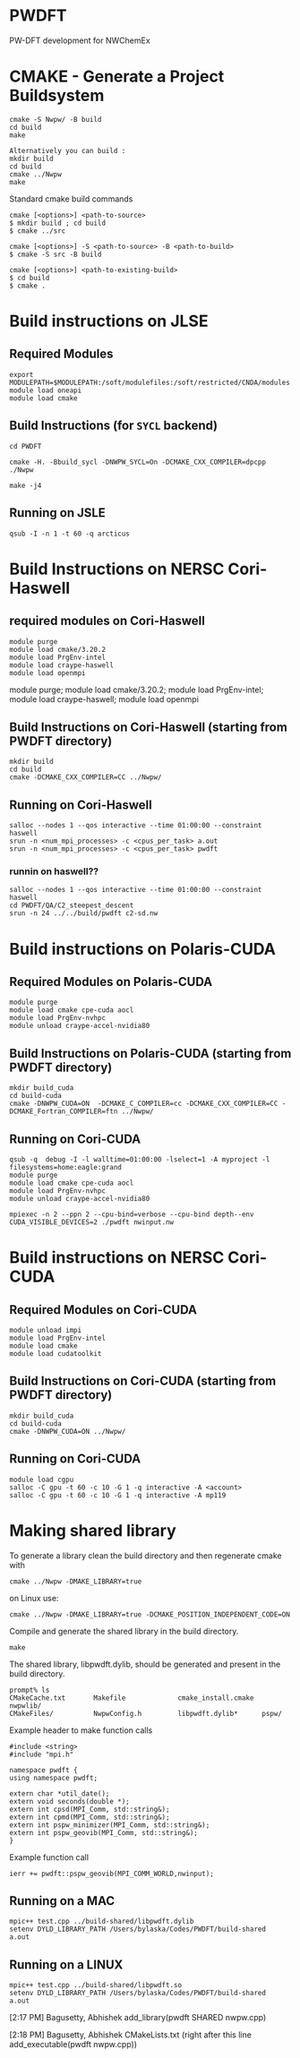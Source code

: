 # PWDFT
PW-DFT development for NWChemEx

# CMAKE - Generate a Project Buildsystem
```
cmake -S Nwpw/ -B build
cd build
make

Alternatively you can build :
mkdir build
cd build
cmake ../Nwpw
make

```

Standard cmake build commands
```
cmake [<options>] <path-to-source>
$ mkdir build ; cd build
$ cmake ../src
 
cmake [<options>] -S <path-to-source> -B <path-to-build>
$ cmake -S src -B build 

cmake [<options>] <path-to-existing-build>
$ cd build
$ cmake .
```

# Build instructions on JLSE

## Required Modules
```
export MODULEPATH=$MODULEPATH:/soft/modulefiles:/soft/restricted/CNDA/modules
module load oneapi
module load cmake
```

## Build Instructions (for `SYCL` backend)
```
cd PWDFT
```
```
cmake -H. -Bbuild_sycl -DNWPW_SYCL=On -DCMAKE_CXX_COMPILER=dpcpp ./Nwpw
```
```
make -j4
```

## Running on JSLE
```
qsub -I -n 1 -t 60 -q arcticus
```

# Build Instructions on NERSC Cori-Haswell

## required modules on Cori-Haswell
```
module purge
module load cmake/3.20.2
module load PrgEnv-intel
module load craype-haswell
module load openmpi
```

module purge;
module load cmake/3.20.2;
module load PrgEnv-intel;
module load craype-haswell;
module load openmpi

## Build Instructions on Cori-Haswell (starting from PWDFT directory)
```
mkdir build
cd build
cmake -DCMAKE_CXX_COMPILER=CC ../Nwpw/
```

## Running on Cori-Haswell
```
salloc --nodes 1 --qos interactive --time 01:00:00 --constraint haswell
srun -n <num_mpi_processes> -c <cpus_per_task> a.out
srun -n <num_mpi_processes> -c <cpus_per_task> pwdft
```

### runnin on haswell??
```
salloc --nodes 1 --qos interactive --time 01:00:00 --constraint haswell
cd PWDFT/QA/C2_steepest_descent
srun -n 24 ../../build/pwdft c2-sd.nw
```

# Build instructions on Polaris-CUDA

## Required Modules on Polaris-CUDA
```
module purge
module load cmake cpe-cuda aocl
module load PrgEnv-nvhpc
module unload craype-accel-nvidia80

```

## Build Instructions on Polaris-CUDA (starting from PWDFT directory)
```
mkdir build_cuda
cd build-cuda
cmake -DNWPW_CUDA=ON  -DCMAKE_C_COMPILER=cc -DCMAKE_CXX_COMPILER=CC -DCMAKE_Fortran_COMPILER=ftn ../Nwpw/
```
## Running on Cori-CUDA
```
qsub -q  debug -I -l walltime=01:00:00 -lselect=1 -A myproject -l filesystems=home:eagle:grand
module purge
module load cmake cpe-cuda aocl
module load PrgEnv-nvhpc
module unload craype-accel-nvidia80

mpiexec -n 2 --ppn 2 --cpu-bind=verbose --cpu-bind depth--env CUDA_VISIBLE_DEVICES=2 ./pwdft nwinput.nw

```

# Build instructions on NERSC Cori-CUDA

## Required Modules on Cori-CUDA
```
module unload impi
module load PrgEnv-intel
module load cmake
module load cudatoolkit
```

## Build Instructions on Cori-CUDA (starting from PWDFT directory)
```
mkdir build_cuda
cd build-cuda
cmake -DNWPW_CUDA=ON ../Nwpw/
```

## Running on Cori-CUDA
```
module load cgpu
salloc -C gpu -t 60 -c 10 -G 1 -q interactive -A <account>
salloc -C gpu -t 60 -c 10 -G 1 -q interactive -A mp119
```

# Making shared library
To generate a library clean the build directory and then regenerate cmake with
```
cmake ../Nwpw -DMAKE_LIBRARY=true
```
on Linux use: 
```
cmake ../Nwpw -DMAKE_LIBRARY=true -DCMAKE_POSITION_INDEPENDENT_CODE=ON
```
Compile and generate the shared library in the build directory.
```
make
```

The shared library, libpwdft.dylib, should be generated and present in the build directory.
```
prompt% ls
CMakeCache.txt       Makefile             cmake_install.cmake  nwpwlib/
CMakeFiles/          NwpwConfig.h         libpwdft.dylib*      pspw/
```


Example header to make function calls
```
#include <string>
#include "mpi.h"

namespace pwdft {
using namespace pwdft;

extern char *util_date();
extern void seconds(double *);
extern int cpsd(MPI_Comm, std::string&);
extern int cpmd(MPI_Comm, std::string&);
extern int pspw_minimizer(MPI_Comm, std::string&);
extern int pspw_geovib(MPI_Comm, std::string&);
}
```

Example function call
```
ierr += pwdft::pspw_geovib(MPI_COMM_WORLD,nwinput);
```

## Running on a MAC
```
mpic++ test.cpp ../build-shared/libpwdft.dylib
setenv DYLD_LIBRARY_PATH /Users/bylaska/Codes/PWDFT/build-shared
a.out
```

## Running on a LINUX
```
mpic++ test.cpp ../build-shared/libpwdft.so
setenv DYLD_LIBRARY_PATH /Users/bylaska/Codes/PWDFT/build-shared
a.out
```

 [2:17 PM] Bagusetty, Abhishek
 add_library(pwdft SHARED nwpw.cpp)

 [2:18 PM] Bagusetty, Abhishek
 CMakeLists.txt (right after this line add_executable(pwdft nwpw.cpp))
